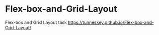 # Flex-box-and-Grid-Layout
Flex-box and Grid Layout task
https://tunneskey.github.io/Flex-box-and-Grid-Layout/
